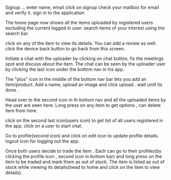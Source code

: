 Signup ... enter name, email
click on signup 
check your mailbox for email and verify it.
sign in to the application

The home page now shows all the items uploaded by registered users excluding the current logged in user.
search items of your interest using the search bar.

click on any of the item to view its details.
You can add a review as well.
click the device back button to go back from this screen.

Initiate a chat with the uploader by clicking on chat button, fix the meetings spot and discuss about the item.
The chat can be seen by the uploader user by clicking the last icon under the bottom nav in his app.

The "plus" icon in the middle of the bottom nav bar lets you add an item/product. Add a name, upload an image and click upload . wait unitl its done .

Head over to the second icon in th bottom nav and all the uploaded items by the user are seen here.
Long press on any item to get options , can delete item from here.

click on the second last icon(users icon) to get list of all users registered in the app.
click on a user to start chat.

Go to profile(second icon) and click on edit icon to update profile details.
logout icon for logging out the app.

Once both users decide to trade the item . Each can go to their profiles(by clicking the profile icon , second icon in bottom bar) and long press on the item to be traded and mark them as out of stock.
The item is listed as out of stock while viewing its details(head to home and click on the item to view details).


